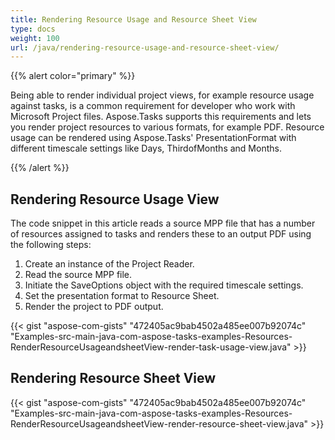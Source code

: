 ```yaml
---
title: Rendering Resource Usage and Resource Sheet View
type: docs
weight: 100
url: /java/rendering-resource-usage-and-resource-sheet-view/
---
```


{{% alert color="primary" %}} 

Being able to render individual project views, for example resource usage against tasks, is a common requirement for developer who work with Microsoft Project files. Aspose.Tasks supports this requirements and lets you render project resources to various formats, for example PDF. Resource usage can be rendered using Aspose.Tasks' PresentationFormat with different timescale settings like Days, ThirdofMonths and Months.

{{% /alert %}} 
## **Rendering Resource Usage View**
The code snippet in this article reads a source MPP file that has a number of resources assigned to tasks and renders these to an output PDF using the following steps:

1. Create an instance of the Project Reader.
2. Read the source MPP file.
3. Initiate the SaveOptions object with the required timescale settings.
4. Set the presentation format to Resource Sheet.
5. Render the project to PDF output.

{{< gist "aspose-com-gists" "472405ac9bab4502a485ee007b92074c" "Examples-src-main-java-com-aspose-tasks-examples-Resources-RenderResourceUsageandsheetView-render-task-usage-view.java" >}}
## **Rendering Resource Sheet View**
{{< gist "aspose-com-gists" "472405ac9bab4502a485ee007b92074c" "Examples-src-main-java-com-aspose-tasks-examples-Resources-RenderResourceUsageandsheetView-render-resource-sheet-view.java" >}}
